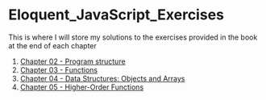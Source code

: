 # Eloquent_JavaScript_Exercises
This is where I will store my solutions to the exercises provided in the book at the end of each chapter


1. [Chapter 02 - Program structure](https://github.com/DraciVik/Eloquent_JavaScript_Exercises/tree/master/Chapter_02-Program_Structure)
2. [Chapter 03 - Functions](https://github.com/DraciVik/Eloquent_JavaScript_Exercises/tree/master/Chapter_03-Functions)
3. [Chapter 04 - Data Structures: Objects and Arrays](https://github.com/DraciVik/Eloquent_JavaScript_Exercises/tree/master/Chapter_04-Data_Structures%EF%80%BAObjects_and_Arrays)
4. [Chapter 05 - Higher-Order Functions](https://github.com/DraciVik/Eloquent_JavaScript_Exercises/tree/master/Chapter_05-Higher-Order_Functions)
